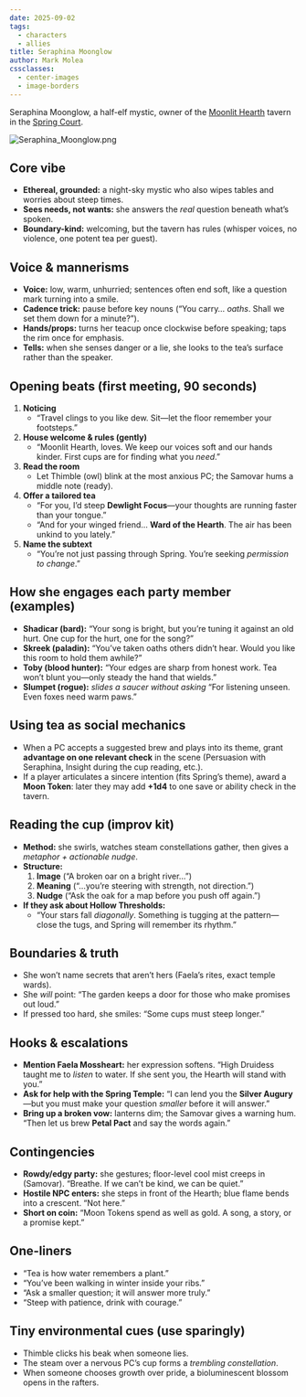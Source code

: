 ```yaml
---
date: 2025-09-02
tags:
  - characters
  - allies
title: Seraphina Moonglow
author: Mark Molea
cssclasses:
  - center-images
  - image-borders
---
```

Seraphina Moonglow, a half-elf mystic, owner of the [Moonlit Hearth](/03---locations/moonlit-hearth) tavern in the [Spring Court](/03---locations/spring-court).

![Seraphina_Moonglow.png](/images/Seraphina_Moonglow.png)

## Core vibe

- **Ethereal, grounded:** a night-sky mystic who also wipes tables and worries about steep times.
- **Sees needs, not wants:** she answers the _real_ question beneath what’s spoken.
- **Boundary-kind:** welcoming, but the tavern has rules (whisper voices, no violence, one potent tea per guest).

## Voice & mannerisms

- **Voice:** low, warm, unhurried; sentences often end soft, like a question mark turning into a smile.
- **Cadence trick:** pause before key nouns (“You carry… _oaths_. Shall we set them down for a minute?”).
- **Hands/props:** turns her teacup once clockwise before speaking; taps the rim once for emphasis.
- **Tells:** when she senses danger or a lie, she looks to the tea’s surface rather than the speaker.

## Opening beats (first meeting, 90 seconds)

1. **Noticing**
    - “Travel clings to you like dew. Sit—let the floor remember your footsteps.”
2. **House welcome & rules (gently)**
    - “Moonlit Hearth, loves. We keep our voices soft and our hands kinder. First cups are for finding what you _need_.”
3. **Read the room**
    - Let Thimble (owl) blink at the most anxious PC; the Samovar hums a middle note (ready).
4. **Offer a tailored tea**
    - “For you, I’d steep **Dewlight Focus**—your thoughts are running faster than your tongue.”
    - “And for your winged friend… **Ward of the Hearth**. The air has been unkind to you lately.”
5. **Name the subtext**
    - “You’re not just passing through Spring. You’re seeking _permission to change_.”

## How she engages each party member (examples)

- **Shadicar (bard):** “Your song is bright, but you’re tuning it against an old hurt. One cup for the hurt, one for the song?”
- **Skreek (paladin):** “You’ve taken oaths others didn’t hear. Would you like this room to hold them awhile?”
- **Toby (blood hunter):** “Your edges are sharp from honest work. Tea won’t blunt you—only steady the hand that wields.”
- **Slumpet (rogue):** _slides a saucer without asking_ “For listening unseen. Even foxes need warm paws.”

## Using tea as social mechanics

- When a PC accepts a suggested brew and plays into its theme, grant **advantage on one relevant check** in the scene (Persuasion with Seraphina, Insight during the cup reading, etc.).
- If a player articulates a sincere intention (fits Spring’s theme), award a **Moon Token**: later they may add **+1d4** to one save or ability check in the tavern.

## Reading the cup (improv kit)

- **Method:** she swirls, watches steam constellations gather, then gives a _metaphor + actionable nudge_.
- **Structure:**
    1. **Image** (“A broken oar on a bright river…”)
    2. **Meaning** (“…you’re steering with strength, not direction.”)
    3. **Nudge** (“Ask the oak for a map before you push off again.”)
- **If they ask about Hollow Thresholds:**
    - “Your stars fall _diagonally_. Something is tugging at the pattern—close the tugs, and Spring will remember its rhythm.”        

## Boundaries & truth

- She won’t name secrets that aren’t hers (Faela’s rites, exact temple wards).
- She _will_ point: “The garden keeps a door for those who make promises out loud.”
- If pressed too hard, she smiles: “Some cups must steep longer.”

## Hooks & escalations

- **Mention Faela Mossheart:** her expression softens. “High Druidess taught me to _listen_ to water. If she sent you, the Hearth will stand with you.”
- **Ask for help with the Spring Temple:** “I can lend you the **Silver Augury**—but you must make your question _smaller_ before it will answer.”
- **Bring up a broken vow:** lanterns dim; the Samovar gives a warning hum. “Then let us brew **Petal Pact** and say the words again.”

## Contingencies

- **Rowdy/edgy party:** she gestures; floor-level cool mist creeps in (Samovar). “Breathe. If we can’t be kind, we can be quiet.”
- **Hostile NPC enters:** she steps in front of the Hearth; blue flame bends into a crescent. “Not here.”
- **Short on coin:** “Moon Tokens spend as well as gold. A song, a story, or a promise kept.”

## One-liners

- “Tea is how water remembers a plant.”
- “You’ve been walking in winter inside your ribs.”
- “Ask a smaller question; it will answer more truly.”
- “Steep with patience, drink with courage.”

## Tiny environmental cues (use sparingly)

- Thimble clicks his beak when someone lies.
- The steam over a nervous PC’s cup forms a _trembling constellation_.
- When someone chooses growth over pride, a bioluminescent blossom opens in the rafters.

